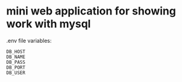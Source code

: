 # mini web application for showing work with mysql

.env file variables:

```
DB_HOST
DB_NAME 
DB_PASS
DB_PORT 
DB_USER 
```